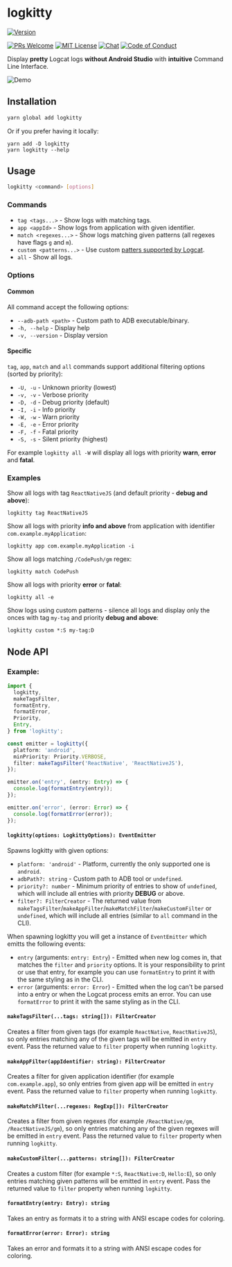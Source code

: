 # logkitty

[![Version][version]][package]   

[![PRs Welcome][prs-welcome-badge]][prs-welcome]
[![MIT License][license-badge]][license]
[![Chat][chat-badge]][chat]
[![Code of Conduct][coc-badge]][coc]

Display __pretty__ Logcat logs __without Android Studio__ with __intuitive__ Command Line Interface.

![Demo](./logkitty.gif)

## Installation

```bash
yarn global add logkitty
```

Or if you prefer having it locally:

```
yarn add -D logkitty
yarn logkitty --help
```

## Usage

```bash
logkitty <command> [options]
```

### Commands

* `tag <tags...>` - Show logs with matching tags.
* `app <appId>` - Show logs from application with given identifier.
* `match <regexes...>` - Show logs matching given patterns (all regexes have flags `g` and `m`).
* `custom <patterns...>` - Use custom [patters supported by Logcat](https://developer.android.com/studio/command-line/logcat#filteringOutput).
* `all` - Show all logs.

### Options

#### Common

All command accept the following options:

* `--adb-path <path>` - Custom path to ADB executable/binary.
* `-h, --help` - Display help
* `-v, --version` - Display version

#### Specific

`tag`, `app`, `match` and `all` commands support additional filtering options (sorted by priority):

* `-U, -u` - Unknown priority (lowest)
* `-v, -v` - Verbose priority
* `-D, -d` - Debug priority (default)
* `-I, -i` - Info priority
* `-W, -w` - Warn priority
* `-E, -e` - Error priority
* `-F, -f` - Fatal priority
* `-S, -s` - Silent priority (highest)

For example `logkitty all -W` will display all logs with priority __warn__, __error__ and __fatal__.

### Examples

Show all logs with tag `ReactNativeJS` (and default priority - __debug and above__):

```
logkitty tag ReactNativeJS
```

Show all logs with priority __info and above__ from application with identifier `com.example.myApplication`:

```
logkitty app com.example.myApplication -i
```

Show all logs matching `/CodePush/gm` regex:

```
logkitty match CodePush
```

Show all logs with priority __error__ or __fatal__:

```
logkitty all -e
```

Show logs using custom patterns - silence all logs and display only the onces with tag `my-tag` and priority __debug and above__:

```
logkitty custom *:S my-tag:D
```

## Node API

### Example: 
```ts
import {
  logkitty,
  makeTagsFilter,
  formatEntry,
  formatError,
  Priority,
  Entry,
} from 'logkitty';

const emitter = logkitty({
  platform: 'android',
  minPriority: Priority.VERBOSE,
  filter: makeTagsFilter('ReactNative', 'ReactNativeJS'),
});

emitter.on('entry', (entry: Entry) => {
  console.log(formatEntry(entry));
});

emitter.on('error', (error: Error) => {
  console.log(formatError(error));
});
```

#### `logkitty(options: LogkittyOptions): EventEmitter`

Spawns logkitty with given options:

* `platform: 'android'` - Platform, currently the only supported one is `android`.
* `adbPath?: string` - Custom path to ADB tool or `undefined`.
* `priority?: number` - Minimum priority of entries to show of `undefined`, which will include all entries with priority **DEBUG** or above.
* `filter?: FilterCreator` - The returned value from `makeTagsFilter`/`makeAppFilter`/`makeMatchFilter`/`makeCustomFilter` or `undefined`, which will include all entries (similar to `all` command in the CLI).

When spawning logkitty you will get a instance of `EventEmitter` which emitts the following events:

* `entry` (arguments: `entry: Entry`) - Emitted when new log comes in, that matches the `filter` and `priority` options. It is your responsibility to print or use that entry, for example you can use `formatEntry` to print it with the same styling as in the CLI.
* `error` (arguments: `error: Error`) - Emitted when the log can't be parsed into a entry or when the Logcat process emits an error. You can use `formatError` to print it with the same styling as in the CLI.

#### `makeTagsFilter(...tags: string[]): FilterCreator`

Creates a filter from given tags (for example `ReactNative`, `ReactNativeJS`), so only entries matching any of the given tags will be emitted in `entry` event. Pass the returned value to `filter` property when running `logkitty`.

#### `makeAppFilter(appIdentifier: string): FilterCreator`

Creates a filter for given application identifier (for example `com.example.app`), so only entries from given app will be emitted in `entry` event. Pass the returned value to `filter` property when running `logkitty`.


#### `makeMatchFilter(...regexes: RegExp[]): FilterCreator`

Creates a filter from given regexes (for example `/ReactNative/gm`, `/ReactNativeJS/gm`), so only entries matching any of the given regexes will be emitted in `entry` event. Pass the returned value to `filter` property when running `logkitty`.

#### `makeCustomFilter(...patterns: string[]): FilterCreator`

Creates a custom filter (for example `*:S`, `ReactNative:D`, `Hello:E`), so only entries matching given patterns will be emitted in `entry` event. Pass the returned value to `filter` property when running `logkitty`.

#### `formatEntry(entry: Entry): string`

Takes an entry as formats it to a string with ANSI escape codes for coloring.

#### `formatError(error: Error): string`

Takes an error and formats it to a string with ANSI escape codes for coloring.


<!-- badges (common) -->

[license-badge]: https://img.shields.io/npm/l/logkitty.svg?style=flat-square
[license]: https://opensource.org/licenses/MIT
[prs-welcome-badge]: https://img.shields.io/badge/PRs-welcome-brightgreen.svg?style=flat-square
[prs-welcome]: http://makeapullrequest.com
[coc-badge]: https://img.shields.io/badge/code%20of-conduct-ff69b4.svg?style=flat-square
[coc]: https://github.com/zamotany/logkitty/blob/master/CODE_OF_CONDUCT.md
[chat-badge]: https://img.shields.io/badge/chat-discord-brightgreen.svg?style=flat-square&colorB=7289DA&logo=discord
[chat]: https://discord.gg/zwR2Cdh

[version]: https://img.shields.io/npm/v/logkitty.svg?style=flat-square
[package]: https://www.npmjs.com/package/logkitty
